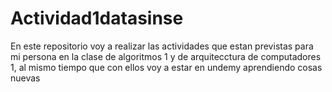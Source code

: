 # Actividad1datasinse

En este repositorio voy a realizar las actividades que estan previstas para mi persona en la clase de algoritmos 1 y de arquitecctura de computadores 1, al mismo tiempo que con ellos voy a estar en undemy aprendiendo cosas nuevas
